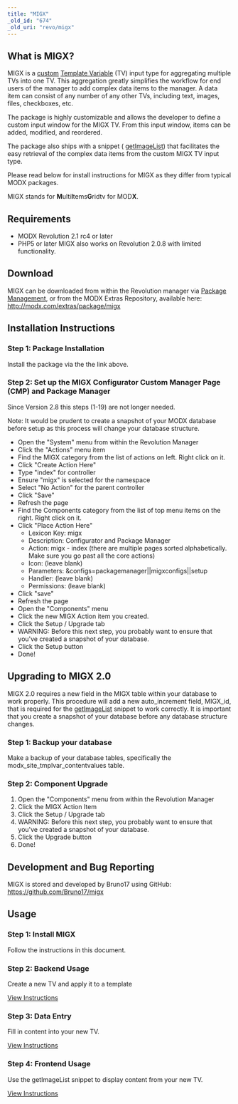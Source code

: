 ```yaml
---
title: "MIGX"
_old_id: "674"
_old_uri: "revo/migx"
---
```


## What is MIGX?

 MIGX is a [custom](making-sites-with-modx/customizing-content/template-variables/adding-a-custom-tv-input-type "Adding a Custom TV Input Type") [Template Variable](making-sites-with-modx/customizing-content/template-variables "Template Variables") (TV) input type for aggregating multiple TVs into one TV. This aggregation greatly simplifies the workflow for end users of the manager to add complex data items to the manager. A data item can consist of any number of any other TVs, including text, images, files, checkboxes, etc.

 The package is highly customizable and allows the developer to define a custom input window for the MIGX TV. From this input window, items can be added, modified, and reordered.

 The package also ships with a snippet ( [getImageList](extras/migx/migx.frontend-usage "MIGX.Frontend-Usage")) that facilitates the easy retrieval of the complex data items from the custom MIGX TV input type.

 Please read below for install instructions for MIGX as they differ from typical MODX packages.

 MIGX stands for **M**ulti**I**tems**G**ridtv for MOD**X**.

## Requirements

- MODX Revolution 2.1 rc4 or later
- PHP5 or later  MIGX also works on Revolution 2.0.8 with limited functionality.

## Download

 MIGX can be downloaded from within the Revolution manager via [Package Management](developing-in-modx/advanced-development/package-management "Package Management"), or from the MODX Extras Repository, available here: <http://modx.com/extras/package/migx>

## Installation Instructions

### Step 1: Package Installation

 Install the package via the the link above.

### Step 2: Set up the MIGX Configurator Custom Manager Page (CMP) and Package Manager

 Since Version 2.8 this steps (1-19) are not longer needed.

 Note: It would be prudent to create a snapshot of your MODX database before setup as this process will change your database structure.

- Open the "System" menu from within the Revolution Manager
- Click the "Actions" menu item
- Find the MIGX category from the list of actions on left. Right click on it.
- Click "Create Action Here"
- Type "index" for controller
- Ensure "migx" is selected for the namespace
- Select "No Action" for the parent controller
- Click "Save"
- Refresh the page
- Find the Components category from the list of top menu items on the right. Right click on it.
- Click "Place Action Here"
    - Lexicon Key: migx
    - Description: Configurator and Package Manager
    - Action: migx - index (there are multiple pages sorted alphabetically. Make sure you go past all the core actions)
    - Icon: (leave blank)
    - Parameters: &configs=packagemanager||migxconfigs||setup
    - Handler: (leave blank)
    - Permissions: (leave blank)
- Click "save"
- Refresh the page
- Open the "Components" menu
- Click the new MIGX Action item you created.
- Click the Setup / Upgrade tab
- WARNING: Before this next step, you probably want to ensure that you've created a snapshot of your database.
- Click the Setup button
- Done!

## Upgrading to MIGX 2.0

 MIGX 2.0 requires a new field in the MIGX table within your database to work properly. This procedure will add a new auto\_increment field, MIGX\_id, that is required for the [getImageList](extras/migx/migx.frontend-usage "MIGX.Frontend-Usage") snippet to work correctly. It is important that you create a snapshot of your database before any database structure changes.

### Step 1: Backup your database

 Make a backup of your database tables, specifically the modx\_site\_tmplvar\_contentvalues table.

### Step 2: Component Upgrade

1. Open the "Components" menu from within the Revolution Manager
2. Click the MIGX Action Item
3. Click the Setup / Upgrade tab
4. WARNING: Before this next step, you probably want to ensure that you've created a snapshot of your database.
5. Click the Upgrade button
6. Done!

## Development and Bug Reporting

 MIGX is stored and developed by Bruno17 using GitHub: <https://github.com/Bruno17/migx>

## Usage

### Step 1: Install MIGX

 Follow the instructions in this document.

### Step 2: Backend Usage

 Create a new TV and apply it to a template

 [View Instructions](extras/migx/migx.backend-usage "MIGX.Backend-Usage")

### Step 3: Data Entry

 Fill in content into your new TV.

 [View Instructions](extras/migx/migx.data-entry "MIGX.Data-Entry")

### Step 4: Frontend Usage

 Use the getImageList snippet to display content from your new TV.

 [View Instructions](extras/migx/migx.frontend-usage "MIGX.Frontend-Usage")
